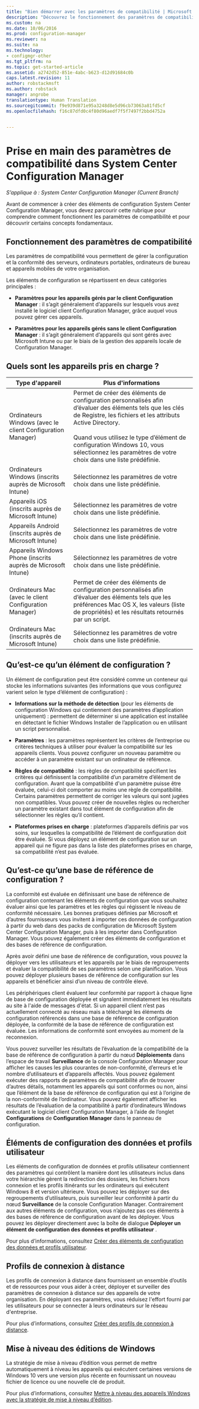 ```yaml
---
title: "Bien démarrer avec les paramètres de compatibilité | Microsoft Docs"
description: "Découvrez le fonctionnement des paramètres de compatibilité dans System Center Configuration Manager. Découvrez également les concepts fondamentaux que vous devez connaître."
ms.custom: na
ms.date: 10/06/2016
ms.prod: configuration-manager
ms.reviewer: na
ms.suite: na
ms.technology:
- configmgr-other
ms.tgt_pltfrm: na
ms.topic: get-started-article
ms.assetid: a2742d52-851e-4abc-b623-d12d91684c0b
caps.latest.revision: 11
author: robstackmsft
ms.author: robstack
manager: angrobe
translationtype: Human Translation
ms.sourcegitcommit: f9e939d871e95a3248d8e5d96cb73063a81fd5cf
ms.openlocfilehash: f16c87dfd0c4f80d96aedf7f5f7497f2bbd4752a


---
```

# <a name="get-started-with-compliance-settings-in-system-center-configuration-manager"></a>Prise en main des paramètres de compatibilité dans System Center Configuration Manager

*S’applique à : System Center Configuration Manager (Current Branch)*

Avant de commencer à créer des éléments de configuration System Center Configuration Manager, vous devez parcourir cette rubrique pour comprendre comment fonctionnent les paramètres de compatibilité et pour découvrir certains concepts fondamentaux.  

## <a name="how-compliance-settings-works"></a>Fonctionnement des paramètres de compatibilité  
 Les paramètres de compatibilité vous permettent de gérer la configuration et la conformité des serveurs, ordinateurs portables, ordinateurs de bureau et appareils mobiles de votre organisation.  

 Les éléments de configuration se répartissent en deux catégories principales :  

-   **Paramètres pour les appareils gérés par le client Configuration Manager** : il s’agit généralement d’appareils sur lesquels vous avez installé le logiciel client Configuration Manager, grâce auquel vous pouvez gérer ces appareils.  

-   **Paramètres pour les appareils gérés sans le client Configuration Manager** : il s’agit généralement d’appareils qui sont gérés avec Microsoft Intune ou par le biais de la gestion des appareils locale de Configuration Manager.  

## <a name="what-devices-are-supported"></a>Quels sont les appareils pris en charge ?  


|Type d'appareil|Plus d'informations|  
|------------|----------------------|  
|Ordinateurs Windows (avec le client Configuration Manager)|Permet de créer des éléments de configuration personnalisés afin d’évaluer des éléments tels que les clés de Registre, les fichiers et les attributs Active Directory.<br /><br /> Quand vous utilisez le type d’élément de configuration Windows 10, vous sélectionnez les paramètres de votre choix dans une liste prédéfinie.|  
|Ordinateurs Windows (inscrits auprès de Microsoft Intune)|Sélectionnez les paramètres de votre choix dans une liste prédéfinie.|  
|Appareils iOS (inscrits auprès de Microsoft Intune)|Sélectionnez les paramètres de votre choix dans une liste prédéfinie.|  
|Appareils Android (inscrits auprès de Microsoft Intune)|Sélectionnez les paramètres de votre choix dans une liste prédéfinie.|  
|Appareils Windows Phone (inscrits auprès de Microsoft Intune)|Sélectionnez les paramètres de votre choix dans une liste prédéfinie.|  
|Ordinateurs Mac (avec le client Configuration Manager)|Permet de créer des éléments de configuration personnalisés afin d’évaluer des éléments tels que les préférences Mac OS X, les valeurs (liste de propriétés) et les résultats retournés par un script.|  
|Ordinateurs Mac (inscrits auprès de Microsoft Intune)|Sélectionnez les paramètres de votre choix dans une liste prédéfinie.|  

## <a name="what-is-a-configuration-item"></a>Qu’est-ce qu’un élément de configuration ?  
 Un élément de configuration peut être considéré comme un conteneur qui stocke les informations suivantes (les informations que vous configurez varient selon le type d’élément de configuration) :  

-   **Informations sur la méthode de détection** (pour les éléments de configuration Windows qui contiennent des paramètres d’application uniquement) : permettent de déterminer si une application est installée en détectant le fichier Windows Installer de l’application ou en utilisant un script personnalisé.  

-   **Paramètres** : les paramètres représentent les critères de l’entreprise ou critères techniques à utiliser pour évaluer la compatibilité sur les appareils clients. Vous pouvez configurer un nouveau paramètre ou accéder à un paramètre existant sur un ordinateur de référence.  

-   **Règles de compatibilité** : les règles de compatibilité spécifient les critères qui définissent la compatibilité d’un paramètre d’élément de configuration. Avant que la compatibilité d'un paramètre puisse être évaluée, celui-ci doit comporter au moins une règle de compatibilité. Certains paramètres permettent de corriger les valeurs qui sont jugées non compatibles. Vous pouvez créer de nouvelles règles ou rechercher un paramètre existant dans tout élément de configuration afin de sélectionner les règles qu’il contient.  

-   **Plateformes prises en charge** : plateformes d’appareils définis par vos soins, sur lesquelles la compatibilité de l’élément de configuration doit être évaluée. Si vous déployez un élément de configuration sur un appareil qui ne figure pas dans la liste des plateformes prises en charge, sa compatibilité n’est pas évaluée.  

## <a name="what-is-a-configuration-baseline"></a>Qu’est-ce qu’une base de référence de configuration ?  
 La conformité est évaluée en définissant une base de référence de configuration contenant les éléments de configuration que vous souhaitez évaluer ainsi que les paramètres et les règles qui régissent le niveau de conformité nécessaire. Les bonnes pratiques définies par Microsoft et d’autres fournisseurs vous invitent à importer ces données de configuration à partir du web dans des packs de configuration de Microsoft System Center Configuration Manager, puis à les importer dans Configuration Manager. Vous pouvez également créer des éléments de configuration et des bases de référence de configuration.  

 Après avoir défini une base de référence de configuration, vous pouvez la déployer vers les utilisateurs et les appareils par le biais de regroupements et évaluer la compatibilité de ses paramètres selon une planification. Vous pouvez déployer plusieurs bases de référence de configuration sur les appareils et bénéficier ainsi d’un niveau de contrôle élevé.  

 Les périphériques client évaluent leur conformité par rapport à chaque ligne de base de configuration déployée et signalent immédiatement les résultats au site à l'aide de messages d'état. Si un appareil client n’est pas actuellement connecté au réseau mais a téléchargé les éléments de configuration référencés dans une base de référence de configuration déployée, la conformité de la base de référence de configuration est évaluée. Les informations de conformité sont envoyées au moment de la reconnexion.  

 Vous pouvez surveiller les résultats de l’évaluation de la compatibilité de la base de référence de configuration à partir du nœud **Déploiements** dans l’espace de travail **Surveillance** de la console Configuration Manager pour afficher les causes les plus courantes de non-conformité, d’erreurs et le nombre d’utilisateurs et d’appareils affectés. Vous pouvez également exécuter des rapports de paramètres de compatibilité afin de trouver d’autres détails, notamment les appareils qui sont conformes ou non, ainsi que l’élément de la base de référence de configuration qui est à l’origine de la non-conformité de l’ordinateur. Vous pouvez également afficher les résultats de l’évaluation de la compatibilité à partir d’ordinateurs Windows exécutant le logiciel client Configuration Manager, à l’aide de l’onglet **Configurations** de **Configuration Manager** dans le panneau de configuration.  

## <a name="user-data-and-profiles-configuration-items"></a>Éléments de configuration des données et profils utilisateur  
 Les éléments de configuration de données et profils utilisateur contiennent des paramètres qui contrôlent la manière dont les utilisateurs inclus dans votre hiérarchie gèrent la redirection des dossiers, les fichiers hors connexion et les profils itinérants sur les ordinateurs qui exécutent Windows 8 et version ultérieure. Vous pouvez les déployer sur des regroupements d’utilisateurs, puis surveiller leur conformité à partir du nœud **Surveillance** de la console Configuration Manager. Contrairement aux autres éléments de configuration, vous n’ajoutez pas ces éléments à des bases de référence de configuration avant de les déployer. Vous pouvez les déployer directement avec la boîte de dialogue **Déployer un élément de configuration des données et profils utilisateur** .  

 Pour plus d’informations, consultez [Créer des éléments de configuration des données et profils utilisateur](/sccm/compliance/deploy-use/create-user-data-and-profiles-configuration-items).  

## <a name="remote-connection-profiles"></a>Profils de connexion à distance  
 Les profils de connexion à distance dans fournissent un ensemble d’outils et de ressources pour vous aider à créer, déployer et surveiller des paramètres de connexion à distance sur des appareils de votre organisation. En déployant ces paramètres, vous réduisez l'effort fourni par les utilisateurs pour se connecter à leurs ordinateurs sur le réseau d'entreprise.  

Pour plus d’informations, consultez [Créer des profils de connexion à distance](/sccm/compliance/deploy-use/create-remote-connection-profiles).  

## <a name="windows-edition-upgrade"></a>Mise à niveau des éditions de Windows
La stratégie de mise à niveau d’édition vous permet de mettre automatiquement à niveau les appareils qui exécutent certaines versions de Windows 10 vers une version plus récente en fournissant un nouveau fichier de licence ou une nouvelle clé de produit.

Pour plus d’informations, consultez [Mettre à niveau des appareils Windows avec la stratégie de mise à niveau d’édition](/sccm/compliance/deploy-use/upgrade-windows-version).



<!--HONumber=Dec16_HO3-->


